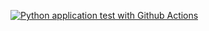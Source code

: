 [![Python application test with Github Actions](https://github.com/sayebms1/azure_ci/actions/workflows/main.yml/badge.svg)](https://github.com/sayebms1/azure_ci/actions/workflows/main.yml)
